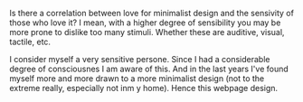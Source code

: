 Is there a correlation between love for minimalist design and the sensivity of those who love it? I mean, with a higher degree of sensibility you may be more prone to dislike too many stimuli. Whether these are auditive, visual, tactile, etc. 

I consider myself a very sensitive persone. Since I had a considerable degree of consciousnes I am aware of this. And in the last years I've found myself more and more drawn to a more minimalist design (not to the extreme really, especially not inm y home). Hence this webpage design.